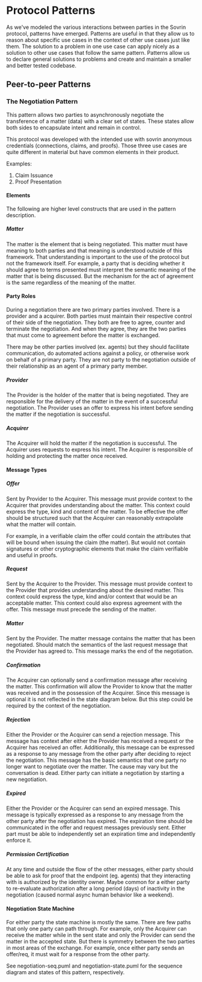 # Protocol Patterns
As we've modeled the various interactions between parties in the Sovrin protocol, patterns have emerged. Patterns are useful in that they allow us to reason about specific use cases in the context of other use cases just like them. The solution to a problem in one use case can apply nicely as a solution to other use cases that follow the same pattern. Patterns allow us to declare general solutions to problems and create and maintain a smaller and better tested codebase. 

## Peer-to-peer Patterns
 
### The Negotiation Pattern 
This pattern allows two parties to asynchronously negotiate the transference of a matter (data) with a clear set of states. These states allow both sides to encapsulate intent and remain in control.

This protocol was developed with the intended use with sovrin anonymous credentials (connections, claims, and proofs). Those three use cases are quite different in material but have common elements in their product. 

Examples:
1. Claim Issuance
2. Proof Presentation

#### Elements
The following are higher level constructs that are used in the pattern description.

##### Matter
The matter is the element that is being negotiated. This matter must have meaning to both parties and that meaning is understood outside of this framework. That understanding is important to the use of the protocol but not the framework itself. For example, a party that is deciding whether it should agree to terms presented must interpret the semantic meaning of the matter that is being discussed. But the mechanism for the act of agreement is the same regardless of the meaning of the matter. 

#### Party Roles
During a negotiation there are two primary parties involved. There is a provider and a acquirer.  Both parties must maintain their respective control of their side of the negotiation. They both are free to agree, counter and terminate the negotiation. And when they agree, they are the two parties that must come to agreement before the matter is exchanged. 

There may be other parties involved (ex. agents) but they should facilitate communication, do automated actions against a policy, or otherwise work on behalf of a primary party.  They are not party to the negotiation outside of their relationship as an agent of a primary party member.

##### Provider
The Provider is the holder of the matter that is being negotiated. They are responsible for the delivery of the matter in the event of a successful negotiation. The Provider uses an offer to express his intent before sending the matter if the negotiation is successful.

##### Acquirer
The Acquirer will hold the matter if the negotiation is successful. The Acquirer uses requests to express his intent. The Acquirer is responsible of holding and protecting the matter once received. 

#### Message Types

##### Offer
Sent by Provider to the Acquirer. This message must provide context to the Acquirer that provides understanding about the matter. This context could express the type, kind and content of the matter. To be effective the offer should be structured such that the Acquirer can reasonably extrapolate what the matter will contain. 

For example, in a verifiable claim the offer could contain the attributes that will be bound when issuing the claim (the matter). But would not contain signatures or other cryptographic elements that make the claim verifiable and useful in proofs. 

##### Request
Sent by the Acquirer to the Provider. This message must provide context to the Provider that provides understanding about the desired matter. This context could express the type, kind and/or context that would be an acceptable matter. This context could also express agreement with the offer. This message must precede the sending of the matter.

##### Matter
Sent by the Provider. The matter message contains the matter that has been negotiated. Should match the semantics of the last request message that the Provider has agreed to. This message marks the end of the negotiation.

##### Confirmation
The Acquirer can optionally send a confirmation message after receiving the matter.  This confirmation will allow the Provider to know that the matter was received and in the possession of the Acquirer. Since this message is optional it is not reflected in the state diagram below. But this step could be required by the context of the negotiation.

##### Rejection
Either the Provider or the Acquirer can send a rejection message. This message has context after either the Provider has received a request or the Acquirer has received an offer.  Additionally, this message can be expressed as a response to any message from the other party after deciding to reject the negotiation.  This message has the basic semantics that one party no longer want to negotiate over the matter. The cause may vary but the conversation is dead. Either party can initiate a negotiation by starting a new negotiation.

##### Expired
Either the Provider or the Acquirer can send an expired message.  This message is typically expressed as a response to any message from the other party after the negotiation has expired. The expiration time should be communicated in the offer and request messages previously sent. Either part must be able to independently set an expiration time and independently enforce it.

##### Permission Certification
At any time and outside the flow of the other messages, either party should be able to ask for proof that the endpoint (eg. agents) that they interacting with is authorized by the identity owner. Maybe common for a either party to re-evaluate authorization after a long period (days) of inactivity in the negotiation (caused normal async human behavior like a weekend).

#### Negotiation State Machine
For either party the state machine is mostly the same. There are few paths that only one party can path through. For example, only the Acquirer can receive the matter while in the sent state and only the Provider can send the matter in the accepted state. But there is symmetry between the two parties in most areas of the exchange. For example, once either party sends an offer/req, it must wait for a response from the other party.

See negotiation-seq.puml and negotiation-state.puml for the sequence diagram and states of this pattern, respectively.
